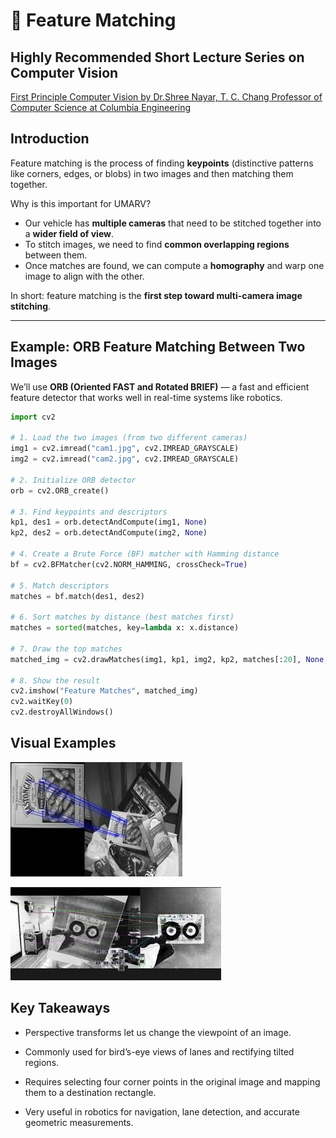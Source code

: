 # 🔗 Feature Matching

## Highly Recommended Short Lecture Series on Computer Vision
[First Principle Computer Vision by Dr.Shree Nayar, T. C. Chang Professor of Computer Science at Columbia Engineering](https://fpcv.cs.columbia.edu/)

## Introduction

Feature matching is the process of finding **keypoints** (distinctive patterns like corners, edges, or blobs) in two images and then matching them together.  

Why is this important for UMARV?  
- Our vehicle has **multiple cameras** that need to be stitched together into a **wider field of view**.  
- To stitch images, we need to find **common overlapping regions** between them.  
- Once matches are found, we can compute a **homography** and warp one image to align with the other.  

In short: feature matching is the **first step toward multi-camera image stitching**.  

---

## Example: ORB Feature Matching Between Two Images

We’ll use **ORB (Oriented FAST and Rotated BRIEF)** — a fast and efficient feature detector that works well in real-time systems like robotics.  

```python
import cv2

# 1. Load the two images (from two different cameras)
img1 = cv2.imread("cam1.jpg", cv2.IMREAD_GRAYSCALE)
img2 = cv2.imread("cam2.jpg", cv2.IMREAD_GRAYSCALE)

# 2. Initialize ORB detector
orb = cv2.ORB_create()

# 3. Find keypoints and descriptors
kp1, des1 = orb.detectAndCompute(img1, None)
kp2, des2 = orb.detectAndCompute(img2, None)

# 4. Create a Brute Force (BF) matcher with Hamming distance
bf = cv2.BFMatcher(cv2.NORM_HAMMING, crossCheck=True)

# 5. Match descriptors
matches = bf.match(des1, des2)

# 6. Sort matches by distance (best matches first)
matches = sorted(matches, key=lambda x: x.distance)

# 7. Draw the top matches
matched_img = cv2.drawMatches(img1, kp1, img2, kp2, matches[:20], None, flags=2)

# 8. Show the result
cv2.imshow("Feature Matches", matched_img)
cv2.waitKey(0)
cv2.destroyAllWindows()
```

## Visual Examples
![alt text](image-4.png)

![alt text](image-5.png)

## Key Takeaways

* Perspective transforms let us change the viewpoint of an image.

* Commonly used for bird’s-eye views of lanes and rectifying tilted regions.

* Requires selecting four corner points in the original image and mapping them to a destination rectangle.

* Very useful in robotics for navigation, lane detection, and accurate geometric measurements.